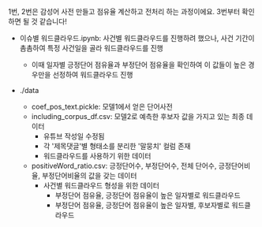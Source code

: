 1번, 2번은 감성어 사전 만들고 점유율 계산하고 전처리 하는 과정이에요. 3번부터 확인하면 될 것 같습니다!

- 이슈별 워드클라우드.ipynb: 사건별 워드클라우드를 진행하려 했으나, 사건 기간이 촘촘하여 특정 사건일을 골라 워드클라우드를 진행
	- 이때 일자별 긍정단어 점유율과 부정단어 점유율을 확인하여 이 값들이 높은 경우만을 선정하여 워드클라우드 진행

- ./data
	- coef_pos_text.pickle: 모델1에서 얻은 단어사전
	- including_corpus_df.csv: 모델2로 예측한 후보자 값을 가지고 있는 최종 데이터
		- 유튜브 작성일 수정됨
		- 각 '제목댓글'별 형태소를 분리한 '말뭉치' 컬럼 존재
		- 워드클라우드를 사용하기 위한 데이터
	- positiveWord_ratio.csv: 긍정단어수, 부정단어수, 전체 단어수, 긍정단어비율, 부정단어비율의 값을 갖는 데이터
		- 사건별 워드클라우드 형성을 위한 데이터
			- 부정단어 점유율, 긍정단어 점유율이 높은 일자별로 워드클라우드
			- 부정단어 점유율, 긍정단어 점유율이 높은 일자별, 후보자별로 워드클라우드
